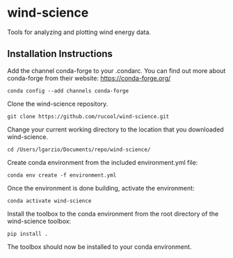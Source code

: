 # wind-science
Tools for analyzing and plotting wind energy data.

## Installation Instructions
Add the channel conda-forge to your .condarc. You can find out more about conda-forge from their website: https://conda-forge.org/

`conda config --add channels conda-forge`

Clone the wind-science repository.

`git clone https://github.com/rucool/wind-science.git`

Change your current working directory to the location that you downloaded wind-science. 

`cd /Users/lgarzio/Documents/repo/wind-science/`

Create conda environment from the included environment.yml file:

`conda env create -f environment.yml`

Once the environment is done building, activate the environment:

`conda activate wind-science`

Install the toolbox to the conda environment from the root directory of the wind-science toolbox:

`pip install .`

The toolbox should now be installed to your conda environment.